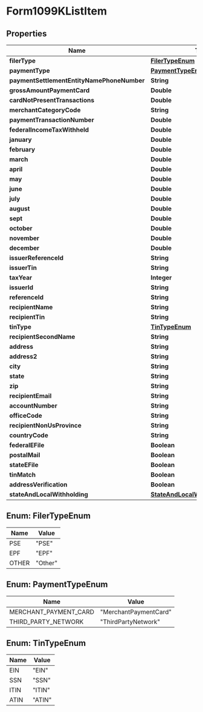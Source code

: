 

# Form1099KListItem


## Properties

| Name | Type | Description | Notes |
|------------ | ------------- | ------------- | -------------|
|**filerType** | [**FilerTypeEnum**](#FilerTypeEnum) |  |  [optional] |
|**paymentType** | [**PaymentTypeEnum**](#PaymentTypeEnum) |  |  [optional] |
|**paymentSettlementEntityNamePhoneNumber** | **String** |  |  [optional] |
|**grossAmountPaymentCard** | **Double** |  |  [optional] |
|**cardNotPresentTransactions** | **Double** |  |  [optional] |
|**merchantCategoryCode** | **String** |  |  [optional] |
|**paymentTransactionNumber** | **Double** |  |  [optional] |
|**federalIncomeTaxWithheld** | **Double** |  |  [optional] |
|**january** | **Double** |  |  [optional] |
|**february** | **Double** |  |  [optional] |
|**march** | **Double** |  |  [optional] |
|**april** | **Double** |  |  [optional] |
|**may** | **Double** |  |  [optional] |
|**june** | **Double** |  |  [optional] |
|**july** | **Double** |  |  [optional] |
|**august** | **Double** |  |  [optional] |
|**sept** | **Double** |  |  [optional] |
|**october** | **Double** |  |  [optional] |
|**november** | **Double** |  |  [optional] |
|**december** | **Double** |  |  [optional] |
|**issuerReferenceId** | **String** |  |  [optional] |
|**issuerTin** | **String** |  |  [optional] |
|**taxYear** | **Integer** |  |  [optional] |
|**issuerId** | **String** |  |  [optional] |
|**referenceId** | **String** |  |  [optional] |
|**recipientName** | **String** |  |  [optional] |
|**recipientTin** | **String** |  |  [optional] |
|**tinType** | [**TinTypeEnum**](#TinTypeEnum) |  |  [optional] |
|**recipientSecondName** | **String** |  |  [optional] |
|**address** | **String** |  |  [optional] |
|**address2** | **String** |  |  [optional] |
|**city** | **String** |  |  [optional] |
|**state** | **String** |  |  [optional] |
|**zip** | **String** |  |  [optional] |
|**recipientEmail** | **String** |  |  [optional] |
|**accountNumber** | **String** |  |  [optional] |
|**officeCode** | **String** |  |  [optional] |
|**recipientNonUsProvince** | **String** |  |  [optional] |
|**countryCode** | **String** |  |  [optional] |
|**federalEFile** | **Boolean** |  |  [optional] |
|**postalMail** | **Boolean** |  |  [optional] |
|**stateEFile** | **Boolean** |  |  [optional] |
|**tinMatch** | **Boolean** |  |  [optional] |
|**addressVerification** | **Boolean** |  |  [optional] |
|**stateAndLocalWithholding** | [**StateAndLocalWithholdingRequest**](StateAndLocalWithholdingRequest.md) |  |  [optional] |



## Enum: FilerTypeEnum

| Name | Value |
|---- | -----|
| PSE | &quot;PSE&quot; |
| EPF | &quot;EPF&quot; |
| OTHER | &quot;Other&quot; |



## Enum: PaymentTypeEnum

| Name | Value |
|---- | -----|
| MERCHANT_PAYMENT_CARD | &quot;MerchantPaymentCard&quot; |
| THIRD_PARTY_NETWORK | &quot;ThirdPartyNetwork&quot; |



## Enum: TinTypeEnum

| Name | Value |
|---- | -----|
| EIN | &quot;EIN&quot; |
| SSN | &quot;SSN&quot; |
| ITIN | &quot;ITIN&quot; |
| ATIN | &quot;ATIN&quot; |



